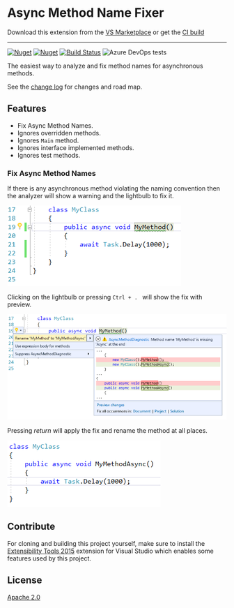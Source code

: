 # Async Method Name Fixer

Download this extension from the [VS Marketplace](https://marketplace.visualstudio.com/items?itemName=PRIYANSHUAGRAWAL92.AsyncMethodNameFixer) or get the [CI build](http://vsixgallery.com/extension/3f1bd9bf-d048-4430-8705-1a26a4819614/)

---------------------------------------

[![Nuget](https://img.shields.io/nuget/v/AsyncMethodNameFixer.svg)](https://www.nuget.org/packages/AsyncMethodNameFixer)
[![Nuget](https://img.shields.io/nuget/dt/AsyncMethodNameFixer.svg)](https://www.nuget.org/packages/AsyncMethodNameFixer)
[![Build Status](https://dev.azure.com/agrawalpriyanshu/AsyncMethodNameFixer/_apis/build/status/priyanshu92.AsyncMethodNameFixer?branchName=master)](https://dev.azure.com/agrawalpriyanshu/AsyncMethodNameFixer/_build/latest?definitionId=1&branchName=master)
![Azure DevOps tests](https://img.shields.io/azure-devops/tests/agrawalpriyanshu/AsyncMethodNameFixer/1.svg)

The easiest way to analyze and fix method names for asynchronous methods.

See the [change log](CHANGELOG.md) for changes and road map.

## Features

- Fix Async Method Names.
- Ignores overridden methods.
- Ignores `Main` method.
- Ignores interface implemented methods.
- Ignores test methods.

### Fix Async Method Names
If there is any asynchronous method violating the naming convention then the analyzer will show a warning and the lightbulb to fix it.

![Warning](Screenshots/Warning.png)

Clicking on the lightbulb or pressing `Ctrl + . ` will show the fix with preview.

![Fix Preview](Screenshots/Fix_Preview.png)

Pressing *return* will apply the fix and rename the method at all places.

![Fixed](Screenshots/Fixed.png)


## Contribute

For cloning and building this project yourself, make sure
to install the
[Extensibility Tools 2015](https://visualstudiogallery.msdn.microsoft.com/ab39a092-1343-46e2-b0f1-6a3f91155aa6)
extension for Visual Studio which enables some features
used by this project.

## License
[Apache 2.0](LICENSE)
